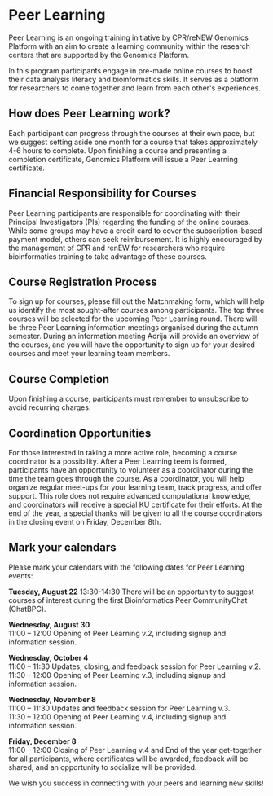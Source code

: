 # Peer Learning

Peer Learning is an ongoing training initiative by CPR/reNEW Genomics Platform with an aim to create a learning community within the research centers that are supported by the Genomics Platform.

In this program participants engage in pre-made online courses to boost their data analysis literacy and bioinformatics skills. It serves as a platform for researchers to come together and learn from each other's experiences.


## How does Peer Learning work? 

Each participant can progress through the courses at their own pace, but we suggest setting aside one month for a course that takes approximately 4-6 hours to complete. Upon finishing a course and presenting a completion certificate, Genomics Platform will issue a Peer Learning certificate.

## Financial Responsibility for Courses 

Peer Learning participants are responsible for coordinating with their Principal Investigators (PIs) regarding the funding of the online courses. While some groups may have a credit card to cover the subscription-based payment model, others can seek reimbursement. It is highly encouraged by the management of CPR and renEW for researchers who require bioinformatics training to take advantage of these courses.

## Course Registration Process 

To sign up for courses, please fill out the Matchmaking form, which will help us identify the most sought-after courses among participants. The top three courses will be selected for the upcoming Peer Learning round. There will be three Peer Learning information meetings organised during the autumn semester. During an information meeting Adrija will provide an overview of the courses, and you will have the opportunity to sign up for your desired courses and meet your learning team members.


## Course Completion

Upon finishing a course, participants must remember to unsubscribe to avoid recurring charges.

## Coordination Opportunities 

For those interested in taking a more active role, becoming a course coordinator is a possibility. After a Peer Learning teem is formed, participants have an opportunity to volunteer as a coordinator during the time the team goes through the course.  As a coordinator, you will help organize regular meet-ups for your learning team, track progress, and offer support. This role does not require advanced computational knowledge, and coordinators will receive a special KU certificate for their efforts. At the end of the year, a special thanks will be given to all the course coordinators in the closing event on Friday, December 8th. 

## Mark your calendars
Please mark your calendars with the following dates for Peer Learning events:

**Tuesday, August 22**
13:30-14:30  There will be an opportunity to suggest courses of interest during the first Bioinformatics Peer CommunityChat (ChatBPC).

**Wednesday, August 30**  
11:00 – 12:00  Opening of Peer Learning v.2, including signup and information session.  

**Wednesday, October 4**  
11:00 – 11:30  Updates, closing, and feedback session for Peer Learning v.2.  
11:30 – 12:00  Opening of Peer Learning v.3, including signup and information session.  

**Wednesday, November 8**  
11:00 – 11:30  Updates and feedback session for Peer Learning v.3.  
11:30 – 12:00  Opening of Peer Learning v.4, including signup and information session.  

**Friday, December 8**  
11:00 – 12:00  Closing of Peer Learning v.4 and End of the year get-together for all participants, where certificates will be awarded, feedback will be shared, and an opportunity to socialize will be provided.

We wish you success in connecting with your peers and learning new skills!
